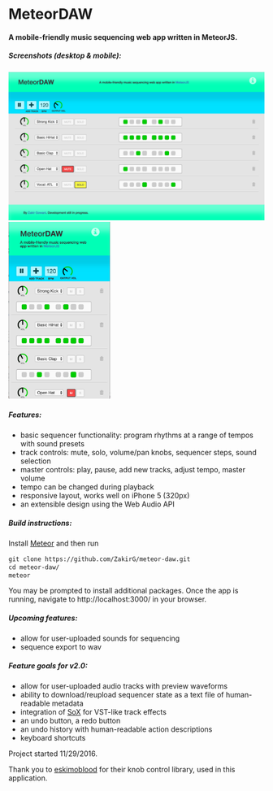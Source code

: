 # MeteorDAW

#### A mobile-friendly music sequencing web app written in MeteorJS. 

##### Screenshots (desktop & mobile):
<img src="./public/screenshots/desktopScreenshot.png" alt="App Screenshot on Desktop" width="550"/> <img src="./public/screenshots/mobileScreenshot.png" alt="App Screenshot on Mobile" width="200"/>

##### Features:
- basic sequencer functionality: program rhythms at a range of tempos with sound presets
- track controls: mute, solo, volume/pan knobs, sequencer steps, sound selection
- master controls: play, pause, add new tracks, adjust tempo, master volume
- tempo can be changed during playback
- responsive layout, works well on iPhone 5 (320px)
- an extensible design using the Web Audio API

##### Build instructions:
Install <a href="https://www.meteor.com/" target="_blank">Meteor</a> and then run
```
git clone https://github.com/ZakirG/meteor-daw.git
cd meteor-daw/
meteor
```
You may be prompted to install additional packages. 
Once the app is running, navigate to http://localhost:3000/ in your browser.

##### Upcoming features:
- allow for user-uploaded sounds for sequencing
- sequence export to wav

##### Feature goals for v2.0:
- allow for user-uploaded audio tracks with preview waveforms
- ability to download/reupload sequencer state as a text file of human-readable metadata
- integration of <a href="http://sox.sourceforge.net/Docs/FAQ" target="_blank">SoX</a> for VST-like track effects
- an undo button, a redo button
- an undo history with human-readable action descriptions
- keyboard shortcuts

Project started 11/29/2016.

Thank you to <a href="https://github.com/eskimoblood/jim-knopf" target="_blank">eskimoblood</a> for their knob control library, used in this application.